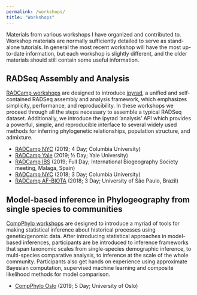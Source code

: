 ```yaml
---
permalink: /workshops/
title: "Workshops"
---
```


Materials from various workshops I have organized and contributed to. Workshop
materials are normally sufficiently detailed to serve as stand-alone tutorials.
In general the most recent workshop will have the most up-to-date information,
but each workshop is slightly different, and the older materials should still
contain some useful information.

RADSeq Assembly and Analysis
----------------------------
[RADCamp workshops](https://radcamp.github.io/) are designed to introduce
[ipyrad](https://ipyrad.readthedocs.io), a unified and self-contained RADSeq
assembly and analysis framework, which emphasizes simplicity, performance, and
reproducibility. In these workshops we proceed through all the steps necessary
to assemble a typical RADSeq dataset. Additionally, we introduce the ipyrad
‘analysis’ API which provides a powerful, simple, and reproducible interface to
several widely used methods for inferring phylogenetic relationships,
population structure, and admixture.

* [RADCamp NYC](https://radcamp.github.io/NYC2019/) (2019; 4 Day; Columbia University)
* [RADCamp Yale](https://radcamp.github.io/Yale2019/) (2019; ½ Day; Yale University)
* [RADCamp IBS](https://radcamp.github.io/IBS2019/) (2019; Full Day; International Biogeography Society meeting, Malaga, Spain)
* [RADCamp NYC](https://radcamp.github.io/NYC2018/) (2018; 3 Day; Columbia University)
* [RADCamp AF-BIOTA](https://radcamp.github.io/AF-Biota/) (2018; 3 Day; University of São Paulo, Brazil)

Model-based inference in Phylogeography from single species to communities
--------------------------------------------------------------------------
[CompPhylo workshops](https://compphylo.github.io/) are designed to introduce a
myriad of tools for making statistical inference about historical processes
using genetic/genomic data. After introducing statistical approaches in
model-based inferences, participants are be introduced to inference frameworks
that span taxonomic scales from single-species demographic inference, to
multi-species comparative analysis, to inference at the scale of the whole
community. Participants also get hands on experience using approximate
Bayesian computation, supervised machine learning and composite likelihood
methods for model comparison.

* [CompPhylo Oslo](https://compphylo.github.io/Oslo2019/) (2019; 5 Day; University of Oslo)
